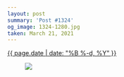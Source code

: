 ```yaml
---
layout: post
summary: 'Post #1324'
og_image: 1324-1280.jpg
taken: March 21, 2021
---
```


<div class="post">
 <time>
  <a href="/1324">
   {{ page.date | date: "%B %-d, %Y" }}
  </a>
 </time>
 <a href="/1324">
  <figure data-taken="3/21/2021">
   <img sizes="(min-width: 700px) 50vw, calc(100vw - 2rem)" src="{{ site.assets_url }}/1324-640.jpg" srcset="{{ site.assets_url }}/1324-320.jpg 320w, {{ site.assets_url }}/1324-640.jpg 640w, {{ site.assets_url }}/1324-960.jpg 960w, {{ site.assets_url }}/1324-1280.jpg 1280w"/>
  </figure>
 </a>
</div>
